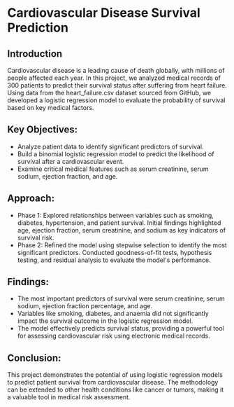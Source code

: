 # Cardiovascular Disease Survival Prediction

## Introduction
Cardiovascular disease is a leading cause of death globally, with millions of people affected each year. In this project, we analyzed medical records of 300 patients to predict their survival status after suffering from heart failure. Using data from the heart_failure.csv dataset sourced from GitHub, we developed a logistic regression model to evaluate the probability of survival based on key medical factors.

## Key Objectives:
- Analyze patient data to identify significant predictors of survival.
- Build a binomial logistic regression model to predict the likelihood of survival after a cardiovascular event.
- Examine critical medical features such as serum creatinine, serum sodium, ejection fraction, and age.

## Approach:
- Phase 1: Explored relationships between variables such as smoking, diabetes, hypertension, and patient survival. Initial findings highlighted age, ejection fraction, serum creatinine, and sodium as key indicators of survival risk.
- Phase 2: Refined the model using stepwise selection to identify the most significant predictors. Conducted goodness-of-fit tests, hypothesis testing, and residual analysis to evaluate the model's performance.

## Findings:
- The most important predictors of survival were serum creatinine, serum sodium, ejection fraction percentage, and age.
- Variables like smoking, diabetes, and anaemia did not significantly impact the survival outcome in the logistic regression model.
- The model effectively predicts survival status, providing a powerful tool for assessing cardiovascular risk using electronic medical records.

## Conclusion:
This project demonstrates the potential of using logistic regression models to predict patient survival from cardiovascular disease. The methodology can be extended to other health conditions like cancer or tumors, making it a valuable tool in medical risk assessment.
